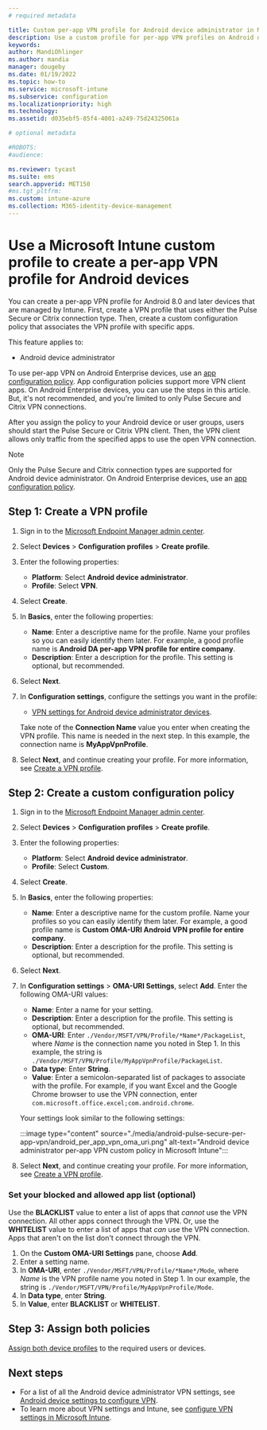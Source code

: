 ```yaml
---
# required metadata

title: Custom per-app VPN profile for Android device administrator in Microsoft Intune
description: Use a custom profile for per-app VPN profiles on Android device administrator with the Pulse Secure or Citrix VPN connection types in Microsoft Intune.
keywords:
author: MandiOhlinger
ms.author: mandia
manager: dougeby
ms.date: 01/19/2022
ms.topic: how-to
ms.service: microsoft-intune
ms.subservice: configuration
ms.localizationpriority: high
ms.technology:
ms.assetid: d035ebf5-85f4-4001-a249-75d24325061a

# optional metadata

#ROBOTS:
#audience:

ms.reviewer: tycast
ms.suite: ems
search.appverid: MET150
#ms.tgt_pltfrm:
ms.custom: intune-azure
ms.collection: M365-identity-device-management
---
```


# Use a Microsoft Intune custom profile to create a per-app VPN profile for Android devices

You can create a per-app VPN profile for Android 8.0 and later devices that are managed by Intune. First, create a VPN profile that uses either the Pulse Secure or Citrix connection type. Then, create a custom configuration policy that associates the VPN profile with specific apps.

This feature applies to:

- Android device administrator

To use per-app VPN on Android Enterprise devices, use an [app configuration policy](../apps/app-configuration-vpn-ae.md). App configuration policies support more VPN client apps. On Android Enterprise devices, you can use the steps in this article. But, it's not recommended, and you're limited to only Pulse Secure and Citrix VPN connections.

After you assign the policy to your Android device or user groups, users should start the Pulse Secure or Citrix VPN client. Then, the VPN client allows only traffic from the specified apps to use the open VPN connection.

> [!NOTE]
>
> Only the Pulse Secure and Citrix connection types are supported for Android device administrator. On Android Enterprise devices, use an [app configuration policy](../apps/app-configuration-vpn-ae.md).

## Step 1: Create a VPN profile

1. Sign in to the [Microsoft Endpoint Manager admin center](https://go.microsoft.com/fwlink/?linkid=2109431).
2. Select **Devices** > **Configuration profiles** > **Create profile**.
3. Enter the following properties:

    - **Platform**: Select **Android device administrator**.
    - **Profile**: Select **VPN**.

4. Select **Create**.
5. In **Basics**, enter the following properties:

    - **Name**: Enter a descriptive name for the profile. Name your profiles so you can easily identify them later. For example, a good profile name is **Android DA per-app VPN profile for entire company**.
    - **Description**: Enter a description for the profile. This setting is optional, but recommended.

6. Select **Next**.
7. In **Configuration settings**, configure the settings you want in the profile:

    - [VPN settings for Android device administrator devices](vpn-settings-android.md).

    Take note of the **Connection Name** value you enter when creating the VPN profile. This name is needed in the next step. In this example, the connection name is **MyAppVpnProfile**.

8. Select **Next**, and continue creating your profile. For more information, see [Create a VPN profile](vpn-settings-configure.md#create-the-profile).

## Step 2: Create a custom configuration policy

1. Sign in to the [Microsoft Endpoint Manager admin center](https://go.microsoft.com/fwlink/?linkid=2109431).
2. Select **Devices** > **Configuration profiles** > **Create profile**.
3. Enter the following properties:

    - **Platform**: Select **Android device administrator**.
    - **Profile**: Select **Custom**.

4. Select **Create**.
5. In **Basics**, enter the following properties:

    - **Name**: Enter a descriptive name for the custom profile. Name your profiles so you can easily identify them later. For example, a good profile name is **Custom OMA-URI Android VPN profile for entire company**.
    - **Description**: Enter a description for the profile. This setting is optional, but recommended.

6. Select **Next**.

7. In **Configuration settings** > **OMA-URI Settings**, select **Add**. Enter the following OMA-URI values:

    - **Name**: Enter a name for your setting.
    - **Description**: Enter a description for the profile. This setting is optional, but recommended.
    - **OMA-URI**: Enter `./Vendor/MSFT/VPN/Profile/*Name*/PackageList`, where *Name* is the connection name you noted in Step 1. In this example, the string is `./Vendor/MSFT/VPN/Profile/MyAppVpnProfile/PackageList`.
    - **Data type**: Enter **String**.
    - **Value**: Enter a semicolon-separated list of packages to associate with the profile. For example, if you want Excel and the Google Chrome browser to use the VPN connection, enter `com.microsoft.office.excel;com.android.chrome`.

    Your settings look similar to the following settings:

    :::image type="content" source="./media/android-pulse-secure-per-app-vpn/android_per_app_vpn_oma_uri.png" alt-text="Android device administrator per-app VPN custom policy in Microsoft Intune":::

8. Select **Next**, and continue creating your profile. For more information, see [Create a VPN profile](vpn-settings-configure.md#create-the-profile).

### Set your blocked and allowed app list (optional)

Use the **BLACKLIST** value to enter a list of apps that *cannot* use the VPN connection. All other apps connect through the VPN. Or, use the **WHITELIST** value to enter a list of apps that *can* use the VPN connection. Apps that aren't on the list don't connect through the VPN.

1. On the **Custom OMA-URI Settings** pane, choose **Add**.
2. Enter a setting name.
3. In **OMA-URI**, enter `./Vendor/MSFT/VPN/Profile/*Name*/Mode`, where *Name* is the VPN profile name you noted in Step 1. In our example, the string is `./Vendor/MSFT/VPN/Profile/MyAppVpnProfile/Mode`.
4. In **Data type**, enter **String**.
5. In **Value**, enter **BLACKLIST** or **WHITELIST**.

## Step 3: Assign both policies

[Assign both device profiles](device-profile-assign.md) to the required users or devices.

## Next steps

- For a list of all the Android device administrator VPN settings, see [Android device settings to configure VPN](vpn-settings-android.md).
- To learn more about VPN settings and Intune, see [configure VPN settings in Microsoft Intune](vpn-settings-configure.md).
